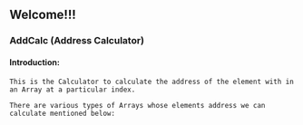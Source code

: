 ## Welcome!!!
### AddCalc (Address Calculator)
#### Introduction:
```
This is the Calculator to calculate the address of the element with in an Array at a particular index.

There are various types of Arrays whose elements address we can calculate mentioned below:
```
